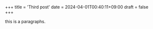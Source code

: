 +++
title = 'Third post'
date = 2024-04-01T00:40:11+09:00
draft = false
+++


this is a paragraphs.
